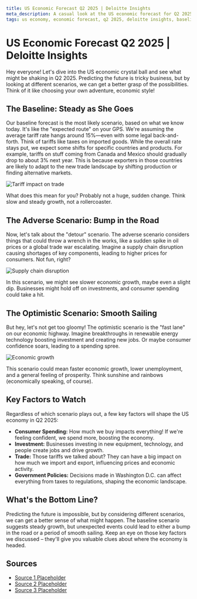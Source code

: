 ```yaml
title: US Economic Forecast Q2 2025 | Deloitte Insights
meta_description: A casual look at the US economic forecast for Q2 2025, exploring different scenarios and key factors influencing growth.
tags: us economy, economic forecast, q2 2025, deloitte insights, baseline scenario, adverse scenario, optimistic scenario, tariffs, trade, consumer spending, investment
```

# US Economic Forecast Q2 2025 | Deloitte Insights

Hey everyone! Let's dive into the US economic crystal ball and see what might be shaking in Q2 2025. Predicting the future is tricky business, but by looking at different scenarios, we can get a better grasp of the possibilities.  Think of it like choosing your own adventure, economic style!

## The Baseline: Steady as She Goes

Our baseline forecast is the most likely scenario, based on what we know today.  It's like the "expected route" on your GPS.  We're assuming the average tariff rate hangs around 15%—even with some legal back-and-forth.  Think of tariffs like taxes on imported goods.  While the overall rate stays put, we expect some shifts for specific countries and products. For example, tariffs on stuff coming from Canada and Mexico should gradually drop to about 3% next year. This is because exporters in those countries are likely to adapt to the new trade landscape by shifting production or finding alternative markets.

![Tariff impact on trade](IMAGE_PLACEHOLDER)

What does this mean for you?  Probably not a huge, sudden change.  Think slow and steady growth, not a rollercoaster.

## The Adverse Scenario: Bump in the Road

Now, let's talk about the "detour" scenario.  The adverse scenario considers things that could throw a wrench in the works, like a sudden spike in oil prices or a global trade war escalating.  Imagine a supply chain disruption causing shortages of key components, leading to higher prices for consumers.  Not fun, right?

![Supply chain disruption](IMAGE_PLACEHOLDER)

In this scenario, we might see slower economic growth, maybe even a slight dip.  Businesses might hold off on investments, and consumer spending could take a hit.

## The Optimistic Scenario: Smooth Sailing

But hey, let's not get too gloomy!  The optimistic scenario is the "fast lane" on our economic highway.  Imagine breakthroughs in renewable energy technology boosting investment and creating new jobs.  Or maybe consumer confidence soars, leading to a spending spree.

![Economic growth](IMAGE_PLACEHOLDER)

This scenario could mean faster economic growth, lower unemployment, and a general feeling of prosperity.  Think sunshine and rainbows (economically speaking, of course).

## Key Factors to Watch

Regardless of which scenario plays out, a few key factors will shape the US economy in Q2 2025:

* **Consumer Spending:** How much we buy impacts everything! If we're feeling confident, we spend more, boosting the economy.
* **Investment:** Businesses investing in new equipment, technology, and people create jobs and drive growth.
* **Trade:**  Those tariffs we talked about? They can have a big impact on how much we import and export, influencing prices and economic activity.
* **Government Policies:**  Decisions made in Washington D.C. can affect everything from taxes to regulations, shaping the economic landscape.


## What's the Bottom Line?

Predicting the future is impossible, but by considering different scenarios, we can get a better sense of what might happen.  The baseline scenario suggests steady growth, but unexpected events could lead to either a bump in the road or a period of smooth sailing.  Keep an eye on those key factors we discussed – they'll give you valuable clues about where the economy is headed.

## Sources

*  [Source 1 Placeholder](SOURCE_PLACEHOLDER)
*  [Source 2 Placeholder](SOURCE_PLACEHOLDER)
*  [Source 3 Placeholder](SOURCE_PLACEHOLDER)